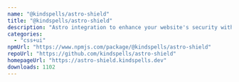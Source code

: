 ```yaml
---
name: "@kindspells/astro-shield"
title: "@kindspells/astro-shield"
description: "Astro integration to enhance your website's security with SubResource Integrity hashes, Content-Security-Policy headers, and other techniques."
categories:
  - "css+ui"
npmUrl: "https://www.npmjs.com/package/@kindspells/astro-shield"
repoUrl: "https://github.com/kindspells/astro-shield"
homepageUrl: "https://astro-shield.kindspells.dev"
downloads: 1102
---
```

